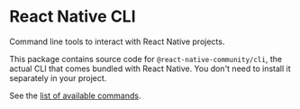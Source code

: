# React Native CLI

Command line tools to interact with React Native projects.

This package contains source code for `@react-native-community/cli`, the actual CLI that comes bundled with React Native. You don't need to install it separately in your project.

See the [list of available commands](../../docs/commands.md).
